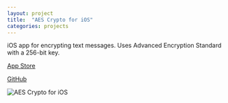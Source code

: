 ```yaml
---
layout: project
title:  "AES Crypto for iOS"
categories: projects
---
```


iOS app for encrypting text messages. Uses Advanced Encryption Standard with a 256-bit key.

[App Store](https://itunes.apple.com/us/app/aes-crypto/id782965050)

[GitHub](https://github.com/evgenyneu/aes-text-encryption-ios)


<img src='/image/projects/2014_aes_crypto_for_ios.png' class='Screenshot--IphonePortrait2x' title='AES Crypto for iOS'>